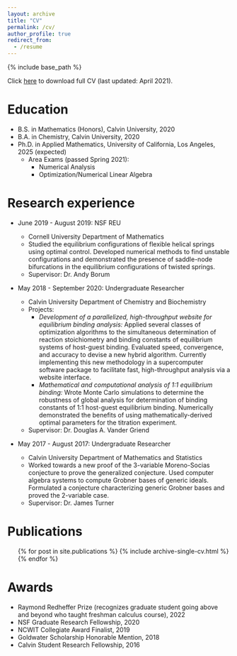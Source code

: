 ```yaml
---
layout: archive
title: "CV"
permalink: /cv/
author_profile: true
redirect_from:
  - /resume
---
```


{% include base_path %}

Click [here](https://joycechew.github.io/files/JoyceChew_CV_Spring21.pdf) to download full CV (last updated: April 2021).

Education
======
* B.S. in Mathematics (Honors), Calvin University, 2020
* B.A. in Chemistry, Calvin University, 2020
* Ph.D. in Applied Mathematics, University of California, Los Angeles, 2025 (expected)
  * Area Exams (passed Spring 2021):
    * Numerical Analysis
    * Optimization/Numerical Linear Algebra

Research experience
======
* June 2019 - August 2019: NSF REU
  * Cornell University Department of Mathematics
  * Studied the equilibrium configurations of flexible helical springs using optimal control. Developed numerical methods to find unstable configurations and demonstrated the presence of saddle-node bifurcations in the equilibrium configurations of twisted springs.
  * Supervisor: Dr. Andy Borum

* May 2018 - September 2020: Undergraduate Researcher
  * Calvin University Department of Chemistry and Biochemistry
  * Projects:
    * _Development of a parallelized, high-throughput website for equilibrium binding analysis:_ Applied several classes of optimization algorithms to the simultaneous determination of reaction stoichiometry and binding constants of equilibrium systems of host-guest binding. Evaluated speed, convergence, and accuracy to devise a new hybrid algorithm. Currently implementing this new methodology in a supercomputer software package to facilitate fast, high-throughput analysis via a website interface.
    * _Mathematical and computational analysis of 1:1 equilibrium binding:_ Wrote Monte Carlo simulations to determine the robustness of global analysis for determination of binding constants of 1:1 host-guest equilibrium binding. Numerically demonstrated the benefits of using mathematically-derived optimal parameters for the titration experiment.
  * Supervisor: Dr. Douglas A. Vander Griend

* May 2017 - August 2017: Undergraduate Researcher
  * Calvin University Department of Mathematics and Statistics
  * Worked towards a new proof of the 3-variable Moreno-Socias conjecture to prove the generalized conjecture. Used computer algebra systems to compute Grobner bases of generic ideals. Formulated a conjecture characterizing generic Grobner bases and proved the 2-variable case.
  * Supervisor: Dr. James Turner

<!-- Skills
======
* Skill 1
* Skill 2
  * Sub-skill 2.1
  * Sub-skill 2.2
  * Sub-skill 2.3
* Skill 3 -->

Publications
======
  <ul>{% for post in site.publications %}
    {% include archive-single-cv.html %}
  {% endfor %}</ul>

<!-- Talks
======
  <ul>{% for post in site.talks %}
    {% include archive-single-talk-cv.html %}
  {% endfor %}</ul>

Teaching
======
  <ul>{% for post in site.teaching %}
    {% include archive-single-cv.html %}
  {% endfor %}</ul> -->

Awards
======
* Raymond Redheffer Prize (recognizes graduate student going above and beyond who taught freshman calculus course), 2022
* NSF Graduate Research Fellowship, 2020
* NCWIT Collegiate Award Finalist, 2019
* Goldwater Scholarship Honorable Mention, 2018
* Calvin Student Research Fellowship, 2016
